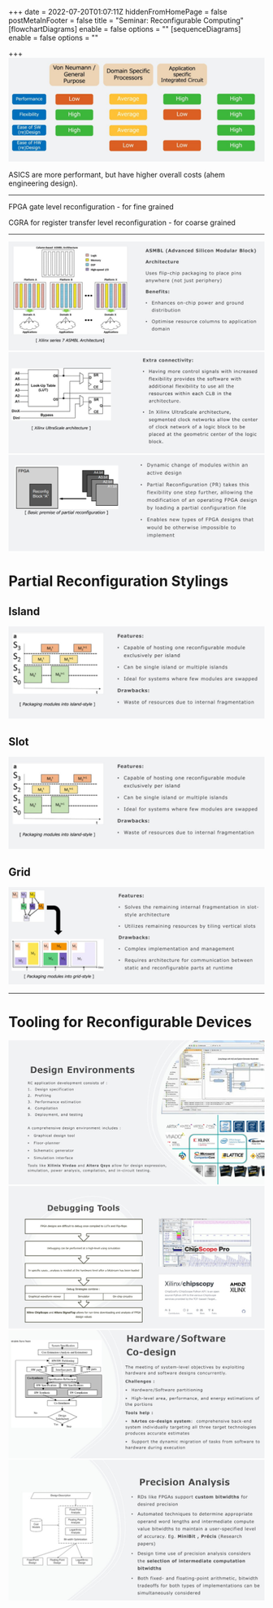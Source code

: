+++
date = 2022-07-20T01:07:11Z
hiddenFromHomePage = false
postMetaInFooter = false
title = "Seminar: Reconfigurable Computing"
[flowchartDiagrams]
enable = false
options = ""
[sequenceDiagrams]
enable = false
options = ""

+++
![](/uploads/snipaste_2022-07-20_11-07-05.jpg)

ASICS are more performant, but have higher overall costs (ahem engineering design).

***

FPGA gate level reconfiguration - for fine grained

CGRA for register transfer level reconfiguration - for coarse grained

***

![](/uploads/snipaste_2022-07-20_11-11-27.jpg)  
![](/uploads/snipaste_2022-07-20_11-12-22.jpg)  
![](/uploads/snipaste_2022-07-20_11-13-57.jpg)

# Partial Reconfiguration Stylings

## Island

![](/uploads/snipaste_2022-07-20_11-14-48.jpg)

## Slot

![](/uploads/snipaste_2022-07-20_11-14-48.jpg)

## Grid

![](/uploads/snipaste_2022-07-20_11-16-14.jpg)

***

# Tooling for Reconfigurable Devices

![](/uploads/snipaste_2022-07-20_11-19-12.jpg)  
![](/uploads/snipaste_2022-07-20_11-20-02.jpg)  
![](/uploads/snipaste_2022-07-20_11-22-40.jpg)  
![](/uploads/snipaste_2022-07-20_11-23-45.jpg)